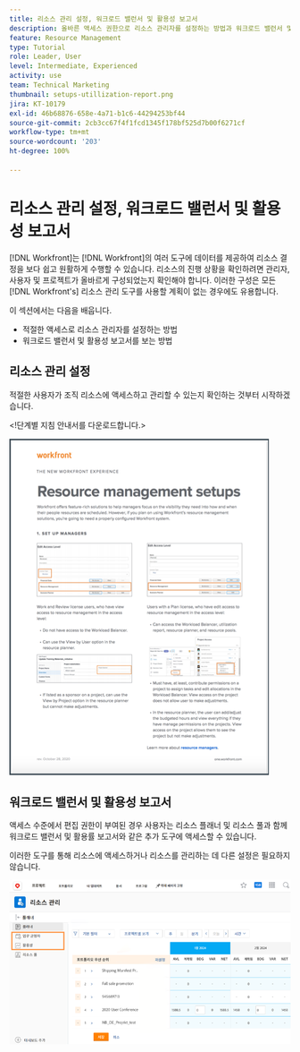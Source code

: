 ```yaml
---
title: 리소스 관리 설정, 워크로드 밸런서 및 활용성 보고서
description: 올바른 액세스 권한으로 리소스 관리자를 설정하는 방법과 워크로드 밸런서 및 활용성 보고서를 보는 방법을 알아봅니다.
feature: Resource Management
type: Tutorial
role: Leader, User
level: Intermediate, Experienced
activity: use
team: Technical Marketing
thumbnail: setups-utillization-report.png
jira: KT-10179
exl-id: 46b68876-658e-4a71-b1c6-44294253bf44
source-git-commit: 2cb3cc67f4f1fcd1345f178bf525d7b00f6271cf
workflow-type: tm+mt
source-wordcount: '203'
ht-degree: 100%

---
```


# 리소스 관리 설정, 워크로드 밸런서 및 활용성 보고서

[!DNL Workfront]는 [!DNL Workfront]의 여러 도구에 데이터를 제공하여 리소스 결정을 보다 쉽고 원활하게 수행할 수 있습니다. 리소스의 진행 상황을 확인하려면 관리자, 사용자 및 프로젝트가 올바르게 구성되었는지 확인해야 합니다. 이러한 구성은 모든 [!DNL Workfront's] 리소스 관리 도구를 사용할 계획이 없는 경우에도 유용합니다.

이 섹션에서는 다음을 배웁니다.

* 적절한 액세스로 리소스 관리자를 설정하는 방법
* 워크로드 밸런서 및 활용성 보고서를 보는 방법

## 리소스 관리 설정

적절한 사용자가 조직 리소스에 액세스하고 관리할 수 있는지 확인하는 것부터 시작하겠습니다.

&lt;!단계별 지침 안내서를 다운로드합니다.&gt;

![리소스 관리로 하나의 호출기 설정](assets/rm_setup01.png)


## 워크로드 밸런서 및 활용성 보고서

액세스 수준에서 편집 권한이 부여된 경우 사용자는 리소스 플래너 및 리소스 풀과 함께 워크로드 밸런서 및 활용률 보고서와 같은 추가 도구에 액세스할 수 있습니다.

이러한 도구를 통해 리소스에 액세스하거나 리소스를 관리하는 데 다른 설정은 필요하지 않습니다.

![활용성 보고서가 포함된 워크로드 밸런서](assets/rm_setup02.png)
